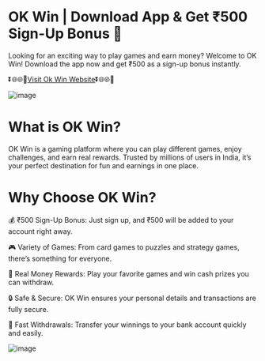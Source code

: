 # OK Win | Download App & Get ₹500 Sign-Up Bonus 🎉

Looking for an exciting way to play games and earn money? Welcome to OK Win! Download the app now and get ₹500 as a sign-up bonus instantly.

⏬🌐🌐📌[Visit Ok Win Website](https://getokwin.web.app/)⏬🌐🌐📌

![image](https://github.com/user-attachments/assets/779bcf6a-ca86-4b0d-9a15-97cfa9b21f05)


# What is OK Win?

OK Win is a gaming platform where you can play different games, enjoy challenges, and earn real rewards. Trusted by millions of users in India, it’s your perfect destination for fun and earnings in one place.

# Why Choose OK Win?

💰 ₹500 Sign-Up Bonus: Just sign up, and ₹500 will be added to your account right away.

🎮 Variety of Games: From card games to puzzles and strategy games, there’s something for everyone.

💸 Real Money Rewards: Play your favorite games and win cash prizes you can withdraw.

🔒 Safe & Secure: OK Win ensures your personal details and transactions are fully secure.

🚀 Fast Withdrawals: Transfer your winnings to your bank account quickly and easily.

![image](https://github.com/user-attachments/assets/94232fc5-75ac-4ed5-8138-d9f618980015)


